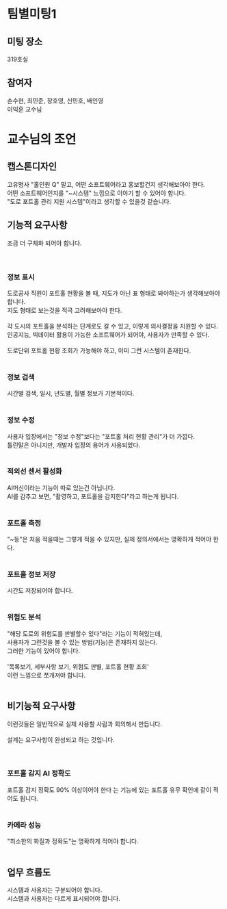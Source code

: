 # 팀별미팅1
## 미팅 장소
319호실

## 참여자
손수현, 최민준, 장호영, 신민호, 배인영<br>
이익훈 교수님



# 교수님의 조언




## 캡스톤디자인
고유명사 "홀인원 Q" 말고, 어떤 소프트웨어라고 홍보할건지 생각해보아야 한다.<br>
어떤 소프트웨어인지를 "~시스템" 느낌으로 이야기 할 수 있어야 합니다.<br>
"도로 포트홀 관리 지원 시스템"이라고 생각할 수 있을것 같습니다.<br>





## 기능적 요구사항
조금 더 구체화 되어야 합니다.<br>
<br>
<br>

### 정보 표시
도로공사 직원이 포트홀 현황을 볼 때, 지도가 아닌 표 형태로 봐야하는가 생각해보아야 합니다.<br>
지도 형태로 보는것을 적극 고려해보아야 한다.<br>
<br>
각 도시의 포트홀을 분석하는 단계로도 갈 수 있고, 이렇게 의사결정을 지원할 수 있다.<br>
인공지능, 빅데이터 활용이 가능한 소프트웨어가 되어야, 사용자가 만족할 수 있다.<br>
<br>
도로단위 포트홀 현황 조회가 가능해야 하고, 이미 그런 시스템이 존재한다.<br>
<br>
### 정보 검색
시간별 검색, 일시, 년도별, 월별 정보가 기본적이다.<br>
<br>
### 정보 수정
사용자 입장에서는 "정보 수정"보다는 "포트홀 처리 현황 관리"가 더 가깝다.<br>
틀린말은 아니지만, 개발자 입장의 용어가 사용되었다.<br>
<br>
### 적외선 센서 활성화
AI머신이라는 기능이 따로 있는건 아닙니다.<br>
AI를 감추고 보면, "촬영하고, 포트홀을 감지한다"라고 하는게 됩니다.<br>
<br>
### 포트홀 측정
"~등"은 처음 적을때는 그렇게 적을 수 있지만, 실제 정의서에서는 명확하게 적어야  한다.<br>
<br>
### 포트홀 정보 저장
시간도 저장되어야 합니다.<br>
<br>
### 위험도 분석
"해당 도로의 위험도를 판별할수 있다"라는 기능이 적혀있는데,<br>
사용자가 그런것을 볼 수 있는 방법(기능)은 존재하지 않는다.<br>
그러한 기능이 있어야 합니다.<br>
<br>
'목록보기, 세부사항 보기, 위험도 판별, 포트홀 현황 조회'<br>
이런 느낌으로 쪼개져야 합니다.<br>
<br>




## 비기능적 요구사항
이런것들은 일반적으로 실제 사용할 사람과 회의해서 만듭니다.<br>
<br>
설계는 요구사항이 완성되고 하는 것입니다.<br>
<br>
<br>

### 포트홀 감지 AI 정확도
포트홀 감지 정확도 90% 이상이어야 한다 는 기능에 있는 포트홀 유무 확인에 같이 적어도 됩니다.<br>
<br>

### 카메라 성능
"최소한의 화질과 정확도"는 명확하게 적어야 합니다.<br>
<br>

## 업무 흐름도
시스템과 사용자는 구분되어야 합니다.<br>
시스템과 사용자는 다르게 표시되어야 합니다.<br>
<br>

